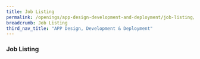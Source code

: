 ```yaml
---
title: Job Listing
permalink: /openings/app-design-development-and-deployment/job-listing/
breadcrumb: Job Listing
third_nav_title: "APP Design, Development & Deployment"
---
```


### **Job Listing**
